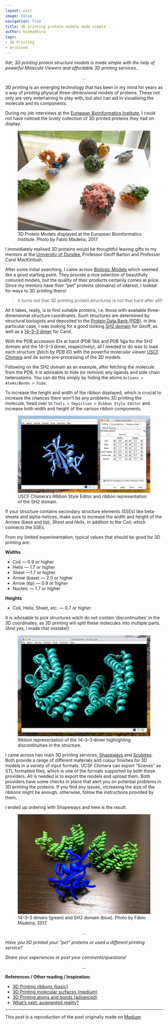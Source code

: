 ```yaml
---
layout: post
image: False
navigation: True
title: 3D printing protein models made simple
author: biomadeira
tags:
- 3D Printing
- Archived
---
```


*tldr; 3D printing protein structure models is made simple with the help of 
powerful Molecule Viewers and affordable 3D printing services…*

<p style="text-align: center;">&hellip;</p>

3D printing is an emerging technology that has been in my mind for years as a way of 
printing physical three-dimensional models of proteins. These not only are very entertaining 
to play with, but also can aid in visualising the molecule and its components.


During my job interviews at the [European Bioinformatics Institute](https://www.ebi.ac.uk/), I could not have noticed 
the lovely collection of 3D printed proteins they had on display.


<figure class="kg-card kg-image-card kg-width-wide kg-card-hascaption">
    <img src="assets/images/3d_printing_1.jpeg" class="kg-image" alt="Visual Abstract">
    <figcaption>3D Protein Models displayed at the European Bioinformatics Institute. 
Photo by Fabio Madeira, 2017.</figcaption>
</figure>

I immediately realised 3D proteins would be thoughtful leaving gifts to my mentors at 
the [University of Dundee](https://www.dundee.ac.uk/), 
Professor Geoff Barton and Professor Carol MacKintosh.


After some initial searching, I came across [Biologic Models](https://biologicmodels.com/) which 
seemed like a good starting point. 
They provide a nice selection of beautifully coloured models, but the quality of their products
certainly comes at price. Since my mentors have their “pet” proteins (domains) of interest, I looked for 
ways to 3D printing theirs!


> It turns out that 3D printing protein structures is not that hard after all!!


All it takes, really, is to find suitable proteins, i.e. those with available three-dimensional structure coordinates. 
Such structures are determined by structural biologists and deposited to the
[Protein Data Bank (PDB)](https://www.wwpdb.org/). In this particular case,
I was looking for a good looking [SH2 domain](https://en.wikipedia.org/wiki/SH2_domain) for Geoff, 
as well as a [14–3–3 dimer](https://en.wikipedia.org/wiki/14-3-3_protein) for Carol.

With the PDB accession IDs at hand (PDB 1lkk and PDB 1qja for the SH2 domain and the 14–3–3 dimer, 
respectively), all I needed to do was to load each structure (*fetch by PDB ID*) with the 
powerful molecular viewer [USCF Chimera](https://www.cgl.ucsf.edu/chimera/) and do some pre-processing of the 3D models.


Following on the SH2 domain as an example, after fetching the molecule from the PDB, it is advisable to hide
(or remove) any ligands and side chain heteroatoms. You can do this simply 
by hiding the atoms `Actions > Atoms/Bonds > hide`.


To increase the height and width of the ribbon displayed, which is crucial to increase the chances there won't
be any problems 3D printing the molecule, head over to `Tools > Depiction > Ribbon Style Editor` and 
increase both width and height of the various ribbon components.

<figure class="kg-card kg-image-card kg-width-wide kg-card-hascaption">
    <img src="assets/images/3d_printing_2.png" class="kg-image" alt="Visual Abstract">
    <figcaption>USCF Chimera‘s Ribbon Style Editor and ribbon representation of the SH2 domain.</figcaption>
</figure>

If your structure contains secondary structure elements (SSEs) like beta-sheets and alpha-helices, 
make sure to increase the width and height of the Arrows (base and tip), 
*Sheet* and *Helix*, in addition to the *Coil*, which connects the SSEs.


From my limited experimentation, typical values that should be good for 3D printing are:

**Widths**

* Coil — 0.9 or higher
* Helix — 1.7 or higher
* Sheet —1.7 or higher
* Arrow (base) — 2.0 or higher
* Arrow (tip) — 0.9 or higher
* Nucleic — 1.7 or higher


**Heights**

* Coil, Helix, Sheet, etc. — 0.7 or higher


It is advisable to pick structures witch do not contain ‘discontinuities’ in the 3D coordinates, 
as 3D printing will split these molecules into multiple parts. (And yes, I made that mistake!)

<figure class="kg-card kg-image-card kg-width-wide kg-card-hascaption">
    <img src="assets/images/3d_printing_3.png" class="kg-image" alt="Visual Abstract">
    <figcaption>Ribbon representation of the 14–3–3 dimer highlighting discontinuities in the structure.</figcaption>
</figure>


I came across two main 3D printing services, [Shapeways](https://www.shapeways.com/) 
and [Sculpteo](https://www.sculpteo.com/). Both provide a range of different materials 
and colour finishes for 3D models in a variety of input formats. UCSF Chimera can export “Scenes” as STL 
formatted files, which is one of the formats supported by both these providers. All is needed is to export 
the models and upload them. Both providers have some checks in place that alert you on potential problems 
in 3D printing the proteins. If you find any issues, increasing the size of the ribbons might be enough,
otherwise, follow the instructions provided by them.

I ended up ordering with Shapeways and here is the result:


<figure class="kg-card kg-image-card kg-width-wide kg-card-hascaption">
    <img src="assets/images/3d_printing_4.jpeg" class="kg-image" alt="Visual Abstract">
    <figcaption>14–3–3 dimers (green) and SH2 domain (blue). Photo by Fábio Madeira, 2017.</figcaption>
</figure>

<p style="text-align: center">&hellip;</p>

*Have you 3D printed your “pet” proteins or used a different printing service?*

*Share your experiences or post your comments/questions!*

<p style="text-align: center">&hellip;</p>

**References / Other reading / Inspiration:**

* [3D Printing ribbons (basic)](https://caretdashcaret.com/2012/10/31/3d-printed-enzyme-proof-of-concept/)
* [3D Printing molecular surfaces (medium)](http://www.over-engineered.com/projects/3d-printed-protein/)
* [3D Printing atoms and bonds (advanced)](http://pubs.rsc.org/en/Content/ArticleLanding/2014/CE/C4CE00371C)
* [What’s next: augmented reality?](https://twitter.com/Allister_Crow/status/933364825450835968)

____
This post is a reproduction of the post originally made on [Medium](https://medium.com/p/dd902cd627ce)
